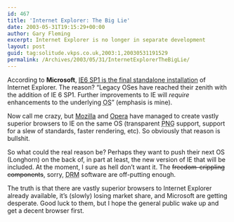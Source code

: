 ```yaml
---
id: 467
title: 'Internet Explorer: The Big Lie'
date: 2003-05-31T19:15:29+00:00
author: Gary Fleming
excerpt: Internet Explorer is no longer in separate development
layout: post
guid: tag:solitude.vkps.co.uk,2003:1,20030531191529
permalink: /Archives/2003/05/31/InternetExplorerTheBigLie/
---
```

According to **Microsoft**, [<acronym title="Internet Explorer 6 Service Pack 1">IE6 SP1</acronym> is the final standalone installation](http://www.microsoft.com/technet/treeview/default.asp?url=/technet/itcommunity/chats/trans/ie/ie0507.asp?frame=true&hidetoc=true) of Internet Explorer. The reason? &#8220;Legacy OSes have reached their zenith with the addition of IE 6 SP1. Further improvements to IE will _require_ enhancements to the underlying <acronym title="Operating System">OS</acronym>&#8221; (emphasis is mine).

Now call me crazy, but [Mozilla](http://www.mozilla.org) and [Opera](http://www.opera.com) have managed to create vastly superior browsers to IE on the same OS (transparent <acronym title="Portable Network Graphics">PNG</acronym> support, support for a slew of standards, faster rendering, etc). So obviously that reason is bullshit.

So what could the real reason be? Perhaps they want to push their next OS (Longhorn) on the back of, in part at least, the new version of IE that will be included. At the moment, I sure as hell don&#8217;t want it. The <del>freedom-crippling components</del>, sorry, <acronym title="Digital Rights Management">DRM</acronym> software are off-putting enough.

The truth is that there are vastly superior browsers to Internet Explorer already available, it&#8217;s (slowly) losing market share, and Microsoft are getting desperate. Good luck to them, but I hope the general public wake up and get a decent browser first.